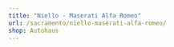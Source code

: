 ```yaml
---
title: "Niello - Maserati Alfa Romeo"
url: /sacramento/niello-maserati-alfa-romeo/
shop: Autohaus
---
```

